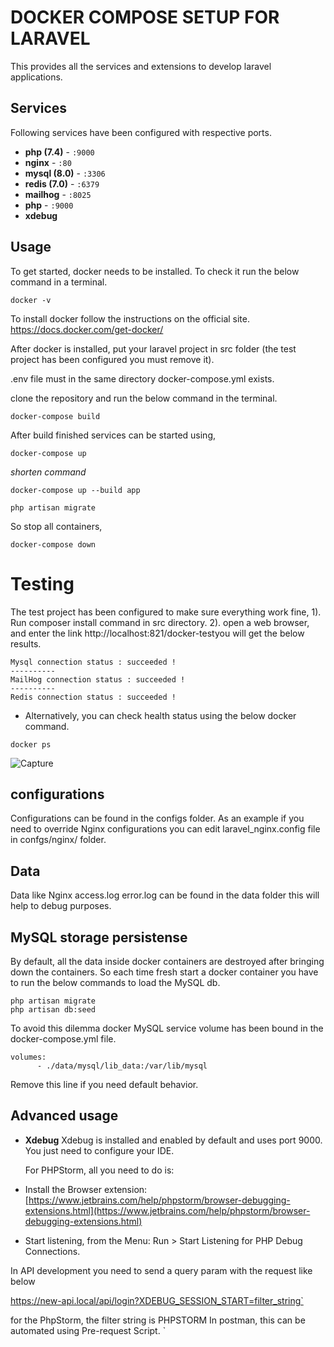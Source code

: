 

# DOCKER COMPOSE SETUP FOR LARAVEL
This provides all the services and extensions to develop laravel applications.

## Services
Following services have been configured with respective ports.
- **php (7.4)** - `:9000`
- **nginx** - `:80`
- **mysql (8.0)** - `:3306`
- **redis (7.0)** - `:6379`
- **mailhog** - `:8025` 
- **php** - `:9000`
- **xdebug** 

## Usage

To get started, docker needs to be installed. To check it run the below command in a terminal. 
```
docker -v
```
To install docker follow the instructions on the official site. 
https://docs.docker.com/get-docker/

After docker is installed, put your laravel project in src folder (the test project has been configured you must remove it).

.env file must in the same directory docker-compose.yml exists.

clone the repository and run the below command in the terminal.
```
docker-compose build
```
After build finished services can be started using,
```
docker-compose up
```
*shorten command* 
```
docker-compose up --build app
```
```
php artisan migrate
```
So stop all containers,
```
docker-compose down
```
# Testing
The test project has been configured to make sure everything work fine, 
1). Run composer install command in src directory. 
2). open a web browser, and enter the link  http://localhost:821/docker-testyou will get the below results.
```
Mysql connection status : succeeded !  
----------
MailHog connection status : succeeded !  
----------
Redis connection status : succeeded !
```
- Alternatively, you can check health status using the below docker command.
```
docker ps
```
![Capture](https://user-images.githubusercontent.com/47297673/155564063-6c9e02c9-4ae7-42eb-a943-4d20088aa235.PNG)

## configurations
Configurations can be found in the configs folder.
 As an example if you need to override Nginx configurations you can edit 	 laravel_nginx.config file in confgs/nginx/ folder.
## Data
Data like Nginx access.log error.log can be found in the data folder this will help to debug purposes.

## MySQL storage persistense
By default, all the data inside docker containers are destroyed after bringing down the containers. So each time fresh start a docker container you have to run the below commands to load the MySQL db.
```
php artisan migrate
php artisan db:seed
```
To avoid this dilemma docker MySQL service volume has been bound in the docker-compose.yml file.
```
volumes:
      - ./data/mysql/lib_data:/var/lib/mysql  
```
Remove this line if you need default behavior.

## Advanced usage
- **Xdebug**
	Xdebug is installed and enabled by default and uses port 9000. You just need to configure your IDE.

  For PHPStorm, all you need to do is:

-   Install the Browser extension:  [https://www.jetbrains.com/help/phpstorm/browser-debugging-extensions.html](https://www.jetbrains.com/help/phpstorm/browser-debugging-extensions.html)
-   Start listening, from the Menu: Run > Start Listening for PHP Debug Connections.

In API development you need to send a query param with the request like below

https://new-api.local/api/login?XDEBUG_SESSION_START=filter_string`

for the PhpStorm, the filter string is PHPSTORM
In postman, this can be automated using Pre-request Script.
`
